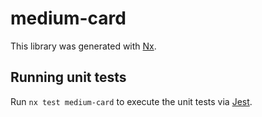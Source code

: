 # medium-card

This library was generated with [Nx](https://nx.dev).

## Running unit tests

Run `nx test medium-card` to execute the unit tests via [Jest](https://jestjs.io).
